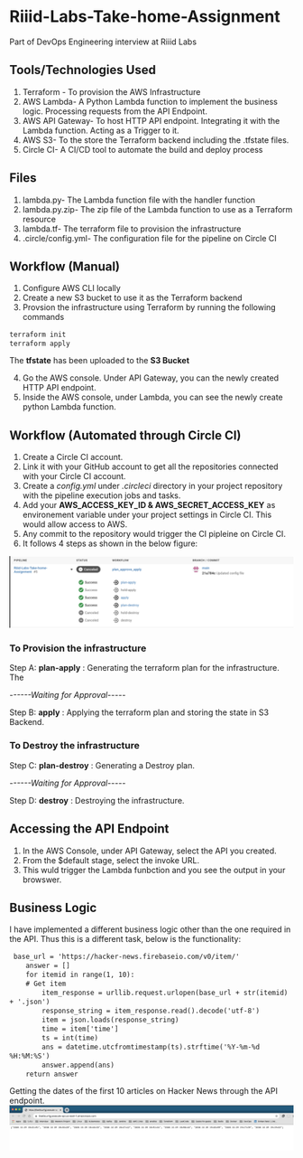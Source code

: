 # Riiid-Labs-Take-home-Assignment
Part of DevOps Engineering interview at Riiid Labs

## Tools/Technologies Used
1. Terraform - To provision the AWS Infrastructure 
2. AWS Lambda- A Python Lambda function to implement the business logic. Processing requests from the API Endpoint. 
3. AWS API Gateway- To host HTTP API endpoint. Integrating it with the Lambda function. Acting as a Trigger to it. 
4. AWS S3- To the store the Terraform backend including the .tfstate files.
5. Circle CI-  A CI/CD tool to automate the build and deploy process

## Files
1. lambda.py- The Lambda function file with the handler function
2. lambda.py.zip- The zip file of the Lambda function to use as a Terraform resource
3. lambda.tf- The terraform file to provision the infrastructure
4. .circle/config.yml- The configuration file for the pipeline on Circle CI

## Workflow (Manual)
1. Configure AWS CLI locally
2. Create a new S3 bucket to use it as the Terraform backend
3. Provsion the infrastructure using Terraform by running the following commands
```
terraform init
terraform apply
```
The **tfstate** has been uploaded to the **S3 Bucket**

4. Go the AWS console. Under API Gateway, you can the newly created HTTP API endpoint. 
5. Inside the AWS console, under Lambda, you can see the newly create python Lambda function. 

## Workflow (Automated through Circle CI)
1. Create a Circle CI account.
2. Link it with your GitHub account to get all the repositories connected with your Circle CI account.
3. Create a *config.yml* under *.circleci* directory in your project repository with the pipeline execution jobs and tasks.
5. Add your **AWS_ACCESS_KEY_ID & AWS_SECRET_ACCESS_KEY** as environement variable under your project settings in Circle CI. This would allow access to AWS.
6. Any commit to the repository would trigger the CI pipleine on Circle CI.
7. It follows 4 steps as shown in the below figure:

![Pipeline](/images/pipeline.png)

### To Provision the infrastructure
Step A: **plan-apply** : Generating the terraform plan for the infrastructure. The 

*------Waiting for Approval-----*

Step B: **apply** : Applying the terraform plan and storing the state in S3 Backend.

### To Destroy the infrastructure
Step C: **plan-destroy** : Generating a Destroy plan.

*------Waiting for Approval-----*

Step D: **destroy** : Destroying the infrastructure.

## Accessing the API Endpoint
1. In the AWS Console, under API Gateway, select the API you created.
2. From the $default stage, select the invoke URL.
3. This wuld trigger the Lambda funbction and you see the output in your browswer. 

## Business Logic

I have implemented a different business logic other than the one required in the API. Thus this is a different task, below is the functionality:
```
 base_url = 'https://hacker-news.firebaseio.com/v0/item/'
    answer = []
    for itemid in range(1, 10):
    # Get item
        item_response = urllib.request.urlopen(base_url + str(itemid) + '.json')
        response_string = item_response.read().decode('utf-8')
        item = json.loads(response_string)
        time = item['time']
        ts = int(time)
        ans = datetime.utcfromtimestamp(ts).strftime('%Y-%m-%d %H:%M:%S')
        answer.append(ans)
    return answer
```
Getting the dates of the first 10 articles on Hacker News through the API endpoint. 
![Output](/images/output.png)



